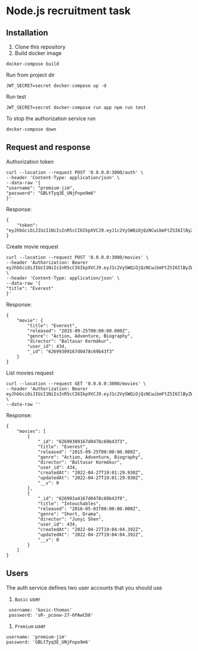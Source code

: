 # Node.js recruitment task

## Installation
1. Clone this repository
2. Build docker image
```
docker-compose build
```
Run from project dir

```
JWT_SECRET=secret docker-compose up -d
```
Run test
```
JWT_SECRET=secret docker-compose run app npm run test
```
To stop the authorization service run

```
docker-compose down
```
## Request and response

Authorization token
```
curl --location --request POST '0.0.0.0:3000/auth' \
--header 'Content-Type: application/json' \
--data-raw '{
"username": "premium-jim",
"password": "GBLtTyq3E_UNjFnpo9m6"
}'
```
Response:
```
{
    "token": "eyJhbGciOiJIUzI1NiIsInR5cCI6IkpXVCJ9.eyJ1c2VySWQiOjQzNCwibmFtZSI6IlByZW1pdW0gSmltIiwicm9sZSI6InByZW1pdW0iLCJpYXQiOjE2NTEwODU3MTIsImV4cCI6MTY1MTA4NzUxMiwiaXNzIjoiaHR0cHM6Ly93d3cubmV0Z3VydS5jb20vIiwic3ViIjoiNDM0In0.MSDy94_H9GMDTnZttI3GprpPABbrqGqzM_OK3m1NQk8"
}
```
Create movie request
```
curl --location --request POST '0.0.0.0:3000/movies' \
--header 'Authorization: Bearer eyJhbGciOiJIUzI1NiIsInR5cCI6IkpXVCJ9.eyJ1c2VySWQiOjQzNCwibmFtZSI6IlByZW1pdW0gSmltIiwicm9sZSI6InByZW1pdW0iLCJpYXQiOjE2NTEwODU3MTIsImV4cCI6MTY1MTA4NzUxMiwiaXNzIjoiaHR0cHM6Ly93d3cubmV0Z3VydS5jb20vIiwic3ViIjoiNDM0In0.MSDy94_H9GMDTnZttI3GprpPABbrqGqzM_OK3m1NQk8' \
--header 'Content-Type: application/json' \
--data-raw '{
"title": "Everest"
}'
```
Response:
```
{
    "movie": {
        "title": "Everest",
        "released": "2015-09-25T00:00:00.000Z",
        "genre": "Action, Adventure, Biography",
        "director": "Baltasar Kormákur",
        "user_id": 434,
        "_id": "62699309167d0478c69b43f3"
    }
}
```
List movies request
```
curl --location --request GET '0.0.0.0:3000/movies' \
--header 'Authorization: Bearer eyJhbGciOiJIUzI1NiIsInR5cCI6IkpXVCJ9.eyJ1c2VySWQiOjQzNCwibmFtZSI6IlByZW1pdW0gSmltIiwicm9sZSI6InByZW1pdW0iLCJpYXQiOjE2NTEwODU3MTIsImV4cCI6MTY1MTA4NzUxMiwiaXNzIjoiaHR0cHM6Ly93d3cubmV0Z3VydS5jb20vIiwic3ViIjoiNDM0In0.MSDy94_H9GMDTnZttI3GprpPABbrqGqzM_OK3m1NQk8' \
--data-raw ''
```
Response:
```
{
    "movies": [
        {
            "_id": "62699309167d0478c69b43f3",
            "title": "Everest",
            "released": "2015-09-25T00:00:00.000Z",
            "genre": "Action, Adventure, Biography",
            "director": "Baltasar Kormákur",
            "user_id": 434,
            "createdAt": "2022-04-27T19:01:29.930Z",
            "updatedAt": "2022-04-27T19:01:29.930Z",
            "__v": 0
        },
        {
            "_id": "626993a4167d0478c69b43f8",
            "title": "Intouchables",
            "released": "2016-05-01T00:00:00.000Z",
            "genre": "Short, Drama",
            "director": "Junyi Shen",
            "user_id": 434,
            "createdAt": "2022-04-27T19:04:04.392Z",
            "updatedAt": "2022-04-27T19:04:04.392Z",
            "__v": 0
        }
    ]
}
```
## Users

The auth service defines two user accounts that you should use

1. `Basic` user

```
 username: 'basic-thomas'
 password: 'sR-_pcoow-27-6PAwCD8'
```

1. `Premium` user

```
username: 'premium-jim'
password: 'GBLtTyq3E_UNjFnpo9m6'
```

